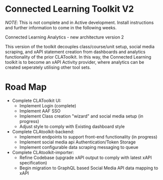 # Connected Learning Toolkit V2

*NOTE*: This is not complete and in Active development. Install instructions and further information to come in the following weeks.

Connected Learning Analytics - new architecture version 2

This version of the toolkit decouples class/course/unit setup, social media scraping, and xAPI statement creation from dashboards and analytics functionality of the
prior CLAToolkit. In this way, the Connected Learning toolkit is to become an xAPI Activity provider, where analytics can be created seperately utilising other tool sets.

# Road Map
- Complete CLAToolkit UI:
  - Implement Login (complete)
  - Implement AAF SSO 
  - Implement Class creation "wizard" and social media setup (in progress)
  - Adjust style to comply with Existing dashboard style
- Complete CLAtoolkit-backend:
  - Implement endpoints to support front-end functionality (in progress)
  - Implement social media api Authentication/Token Storage
  - Implement configurable data scraping messaging to queue
- Complete CLAtoolkit-importer:
  - Refine Codebase (upgrade xAPI output to comply with latest xAPI specification)
  - Begin migration to GraphQL based Social Media API data mapping to xAPI 

